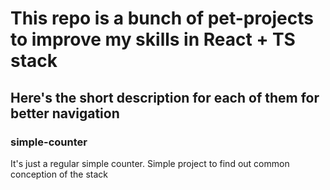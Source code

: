 # This repo is a bunch of pet-projects to improve my skills in React + TS stack

## Here's the short description for each of them for better navigation

### simple-counter
It's just a regular simple counter. Simple project to find out common conception of the stack